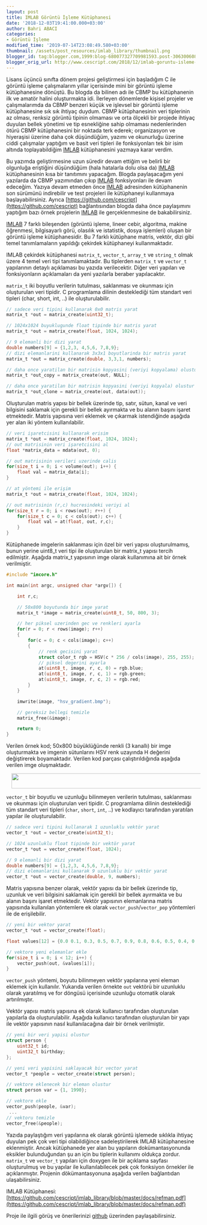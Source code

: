 ```yaml
---
layout: post
title: IMLAB Görüntü İşleme Kütüphanesi
date: '2018-12-03T19:41:00.000+03:00'
author: Bahri ABACI
categories:
- Görüntü İşleme
modified_time: '2019-07-14T23:08:49.580+03:00'
thumbnail: /assets/post_resources/imlab_library/thumbnail.png
blogger_id: tag:blogger.com,1999:blog-680077327709981593.post-3063006083148120967
blogger_orig_url: http://www.cescript.com/2018/12/imlab-goruntu-isleme-kutuphanesi.html
---
```


Lisans üçüncü sınıfta dönem projesi geliştirmesi için başladığım C ile görüntü işleme çalışmalarım yıllar içerisinde mini bir görüntü işleme kütüphanesine dönüştü. Bu blogda da bilinen adı ile CBMP bu kütüphanenin ilk ve amatör halini oluşturmakta idi. İlerleyen dönemlerde kişisel projeler ve çalışmalarımda da CBMP benzeri küçük ve işlevsel bir görüntü işleme kütüphanesine sık sık ihtiyaç duydum. CBMP kütüphanesinin veri tiplerinin az olması, renksiz görüntü tipinin olmaması ve orta ölçekli bir projede ihtiyaç duyulan bellek yönetimi ve tip esnekliğine sahip olmaması nedenlerinden ötürü CBMP kütüphanesini bir noktada terk ederek; organizasyon ve hiyeraşisi üzerine daha çok düşündüğüm, yazımı ve okunurluğu üzerine ciddi çalışmalar yaptığım ve basit veri tipleri ile fonksiyonları tek bir isim altında toplayabildiğim [IMLAB](https://github.com/cescript/imlab_library) kütüphanesini yazmaya karar verdim.

<!--more-->

Bu yazımda geliştirmesine uzun süredir devam ettiğim ve belirli bir olgunluğa eriştiğini düşündüğüm (hala hatalarla dolu olsa da) [IMLAB](https://github.com/cescript/imlab_library) kütüphanesinin kısa bir tanıtımını yapacağım. Blogda paylaşacağım yeni yazılarda da CBMP yazımından çıkıp [IMLAB](https://github.com/cescript/imlab_library) fonksiyonları ile devam edeceğim. Yazıya devam etmeden önce [IMLAB](https://github.com/cescript/imlab_library) adresinden kütüphanenin son sürümünü indirebilir ve test projeleri ile kütüphaneyi kullanmaya başlayabilirsiniz. Ayrıca [https://github.com/cescript](https://github.com/cescript) bağlantısından blogda daha önce paylaşımını yaptığım bazı örnek projelerin [IMLAB](https://github.com/cescript/imlab_library) ile gerçeklenmesine de bakabilirsiniz.

[IMLAB](https://github.com/cescript/imlab_library) 7 farklı bileşenden (görüntü işleme, lineer cebir, algoritma, makine öğrenmesi, bilgisayarlı görü, olasılık ve istatistik, dosya işlemleri) oluşan bir görüntü işleme kütüphanesidir. Bu 7 farklı kütüphane matris, vektör, dizi gibi temel tanımlamaların yapıldığı çekirdek kütüphaneyi kullanmaktadır.

IMLAB çekirdek kütüphanesi `matrix_t`, `vector_t`, `array_t` ve `string_t` olmak üzere 4 temel veri tipi tanımlamaktadır. Bu tiplerden `matrix_t` ve `vector_t` yapılarının detaylı açıklaması bu yazıda verilecektir. Diğer veri yapıları ve fonksiyonların açıklamaları da yeni yazılarla beraber yapılacaktır.


`matrix_t` iki boyutlu verilerin tutulması, saklanması ve okunması için oluşturulan veri tipidir. C programlama dilinin desteklediği tüm standart veri tipleri (char, short, int, ..) ile oluşturulabilir.

```c
// sadece veri tipini kullanarak 0x0 matris yarat
matrix_t *out = matrix_create(uint32_t);

// 1024x1024 buyuklugunde float tipinde bir matris yarat
matrix_t *out = matrix_create(float, 1024, 1024);

// 9 elemanli bir dizi yarat
double numbers[9] = {1,2,3, 4,5,6, 7,8,9};
// dizi elemanlarini kullanarak 3x3x1 boyutlarinda bir matris yarat
matrix_t *out = matrix_create(double, 3,3,1, numbers);

// daha once yaratilan bir matrisin kopyasini (veriyi kopyalama) olustur
matrix_t *out_copy = matrix_create(out, NULL);

// daha once yaratilan bir matrisin kopyasini (veriyi kopyala) olustur
matrix_t *out_clone = matrix_create(out, data(out));
```
Oluşturulan matris yapısı bir bellek üzerinde tip, satır, sütun, kanal ve veri bilgisini saklamak için gerekli bir bellek ayırmakta ve bu alanın başını işaret etmektedir. Matris yapısına veri eklemek ve çıkarmak istendiğinde aşağıda yer alan iki yöntem kullanılabilir.

```c
// veri işaretcisini kullanarak erisim
matrix_t *out = matrix_create(float, 1024, 1024);
// out matrisinin veri işaretcisini al
float *matrix_data = mdata(out, 0);

// out matrisinin verileri uzerinde calis
for(size_t i = 0; i < volume(out); i++) {
    float val = matrix_data[i];
}

// at yöntemi ile erişim
matrix_t *out = matrix_create(float, 1024, 1024);

// out matrisinin (r,c) hucresindeki veriyi al
for(size_t r = 0; i < rows(out); r++) {
    for(size_t c = 0; c < cols(out); c++) {
        float val = at(float, out, r,c);
    }
}
```

Kütüphanede imgelerin saklanması için özel bir veri yapısı oluşturulmamış, bunun yerine uint8_t veri tipi ile oluşturulan bir matrix_t yapısı tercih edilmiştir. Aşağıda matrix_t yapısının imge olarak kullanımına ait bir örnek verilmiştir.

```c
#include "imcore.h"

int main(int argc, unsigned char *argv[]) {

    int r,c;

    // 50x800 boyutunda bir imge yarat
    matrix_t *image = matrix_create(uint8_t, 50, 800, 3);

    // her piksel uzerinden gec ve renkleri ayarla
    for(r = 0; r < rows(image); r++)
    {
        for(c = 0; c < cols(image); c++)
        {
            // renk gecisini yarat
            struct color_t rgb = HSV(c * 256 / cols(image), 255, 255);
            // piksel degerini ayarla
            at(uint8_t, image, r, c, 0) = rgb.blue;
            at(uint8_t, image, r, c, 1) = rgb.green;
            at(uint8_t, image, r, c, 2) = rgb.red;
        }
    }

    imwrite(image, "hsv_gradient.bmp");

    // gereksiz bellegi temizle
    matrix_free(&image);

    return 0;
}
```
Verilen örnek kod; 50x800 büyüklüğünde renkli (3 kanallı) bir imge oluşturmakta ve imgenin sütunlarını HSV renk uzayında H değerini değiştirerek boyamaktadır. Verilen kod parçası çalıştırıldığında aşağıda verilen imge oluşmaktadır.

<div class="separator" style="clear: both; text-align: center;"><a href="https://3.bp.blogspot.com/-zirfPMGH4bc/XAVLsUp-E5I/AAAAAAAABtE/2pjikzih6KAgGTwG4xVH4sQmzAiTBhdRgCLcBGAs/s1600/hsv_gradient.png" imageanchor="1" style="margin-left: 1em; margin-right: 1em;"><img border="0" data-original-height="50" data-original-width="800" height="40" src="https://3.bp.blogspot.com/-zirfPMGH4bc/XAVLsUp-E5I/AAAAAAAABtE/2pjikzih6KAgGTwG4xVH4sQmzAiTBhdRgCLcBGAs/s640/hsv_gradient.png" width="640" /></a></div>


`vector_t` bir boyutlu ve uzunluğu bilinmeyen verilerin tutulması, saklanması ve okunması için oluşturulan veri tipidir. C programlama dilinin desteklediği tüm standart veri tipleri (`char`, `short`, `int`, ..) ve kodlayıcı tarafından yaratılan yapılar ile oluşturulabilir.

```c
// sadece veri tipini kullanarak 1 uzunluklu vektör yarat
vector_t *out = vector_create(uint32_t);

// 1024 uzunluklu float tipinde bir vektör yarat
vector_t *out = vector_create(float, 1024);

// 9 elemanli bir dizi yarat
double numbers[9] = {1,2,3, 4,5,6, 7,8,9};
// dizi elemanlarini kullanarak 9 uzunluklu bir vektör yarat
vector_t *out = vector_create(double, 9, numbers);
```

Matris yapısına benzer olarak, vektör yapısı da bir bellek üzerinde tip, uzunluk ve veri bilgisini saklamak için gerekli bir bellek ayırmakta ve bu alanın başını işaret etmektedir. Vektör yapısının elemanlarına matris yapısında kullanılan yöntemlere ek olarak `vector_push`/`vector_pop` yöntemleri ile de erişilebilir.

```c
// yeni bir vektor yarat
vector_t *out = vector_create(float);

float values[12] = {0.0 0.1, 0.3, 0.5, 0.7, 0.9, 0.8, 0.6, 0.5, 0.4, 0.2, 0.0};

// vektore yeni elemanlar ekle
for(size_t i = 0; i < 12; i++) {
    vector_push(out, &values[i]);
}
```
`vector_push` yöntemi, boyutu bilinmeyen vektör yapılarına yeni eleman eklemek için kullanılır. Yukarıda verilen örnekte `out` vektörü bir uzunluklu olarak yaratılmış ve for döngüsü içerisinde uzunluğu otomatik olarak artırılmıştır.

Vektör yapısı matris yapısına ek olarak kullanıcı tarafından oluşturulan yapılarla da oluşturulabilir. Aşağıda kullanıcı tarafından oluşturulan bir yapı ile vektör yapısının nasıl kullanılacağına dair bir örnek verilmiştir.

```c
// yeni bir veri yapisi olustur
struct person {
    uint32_t id;
    uint32_t birthday;
};

// yeni veri yapisini saklayacak bir vector yarat
vector_t *people = vector_create(struct person);

// vektore eklenecek bir eleman olustur
struct person var = {1, 1990};

// vektore ekle
vector_push(people, &var);
 ...
// vektoru temizle
vector_free(&people);
```

Yazıda paylaştığım veri yapılarına ek olarak görüntü işlemede sıklıkla ihtiyaç duyulan pek çok veri tipi olabildiğince sadeleştirilerek IMLAB kütüphanesine eklenmiştir. Ancak kütüphanede yer alan bu yapıların dokümantasyonunda eksikler bulunduğundan şu an için bu tiplerin kullanımı oldukça zordur. `matrix_t` ve `vector_t` yapıları için doxygen ile bir açıklama sayfası oluşturulmuş ve bu yapılar ile kullanılabilecek pek çok fonksiyon örnekler ile açıklanmıştır. Projenin dökümantasyonuna aşağıda verilen bağlantıdan ulaşabilirsiniz.

IMLAB Kütüphanesi: [https://github.com/cescript/imlab_library/blob/master/docs/refman.pdf](https://github.com/cescript/imlab_library/blob/master/docs/refman.pdf)

Proje ile ilgili görüş ve önerilerinizi [github](https://github.com/cescript/imlab_library/issues) üzerinden paylaşabilirsiniz.